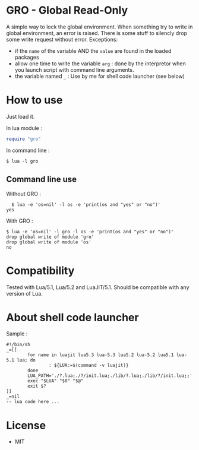 # GRO - Global Read-Only

A simple way to lock the global environment.
When something try to write in global environment, an error is raised.
There is some stuff to silencly drop some write request without error.
Exceptions:
 * if the `name` of the variable AND the `value` are found in the loaded packages
 * allow one time to write the variable `arg` : done by the interpretor when you launch script with command line arguments.
 * the variable named `_` : Use by me for shell code launcher (see below)


# How to use

Just load it.

In lua module :
```lua
require "gro"
```

In command line :
```
$ lua -l gro
```

## Command line use

Without GRO :
```
  $ lua -e 'os=nil' -l os -e 'print(os and "yes" or "no")'
yes
```

With GRO :
```
$ lua -e 'os=nil' -l gro -l os -e 'print(os and "yes" or "no")'
drop global write of module 'gro'
drop global write of module 'os'
no
```


# Compatibility

Tested with Lua/5.1, Lua/5.2 and LuaJIT/5.1.
Should be compatible with any version of Lua.


# About shell code launcher

Sample :
```
#!/bin/sh
_=[[
        for name in luajit lua5.3 lua-5.3 lua5.2 lua-5.2 lua5.1 lua-5.1 lua; do
                : ${LUA:=$(command -v luajit)}
        done
        LUA_PATH='./?.lua;./?/init.lua;./lib/?.lua;./lib/?/init.lua;;'
        exec "$LUA" "$0" "$@"
        exit $?
]]
_=nil
-- lua code here ...
```


# License

* MIT
